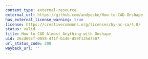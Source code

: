 ```yaml
---
content_type: external-resource
external_url: https://github.com/andyeske/How-to-CAD-Onshape
has_external_license_warning: true
license: https://creativecommons.org/licenses/by-nc-sa/4.0/
status: valid
title: How to CAD Almost Anything with Onshape
uid: 26cd69cf-0058-4f1f-b146-d59f125d7507
url_status_code: 200
wayback_url: ''
---
```

